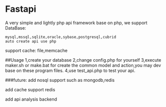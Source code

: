 Fastapi
=======
A very simple and lightly php api framework
base on php,
we support DataBase: 

	mysql,mssql,sqlite,oracle,sybase,postgresql,cubrid
	auto create api use php
support cache: file,memcache

##Usage
	1,create your database
	2,change config.php for yourself
	3,execute maker.sh or make.bat for create the common model and action,you may dev base on these program files.
	4,use test_api.php to test your api.

###future:
add nosql support such as mongodb,redis

add cache support redis

add api analysis backend
